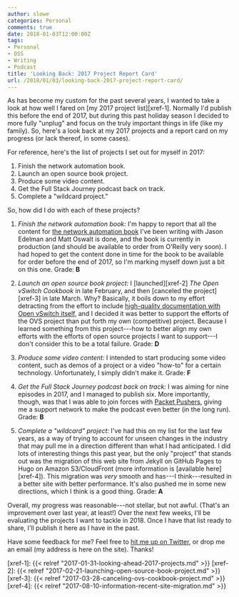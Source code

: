 ```yaml
---
author: slowe
categories: Personal
comments: true
date: 2018-01-03T12:00:00Z
tags:
- Personal
- OSS
- Writing
- Podcast
title: 'Looking Back: 2017 Project Report Card'
url: /2018/01/03/looking-back-2017-project-report-card/
---
```


As has become my custom for the past several years, I wanted to take a look  at how well I fared on [my 2017 project list][xref-1]. Normally I'd publish this before the end of 2017, but during this past holiday season I decided to more fully "unplug" and focus on the truly important things in life (like my family). So, here's a look back at my 2017 projects and a report card on my progress (or lack thereof, in some cases).<!--more-->

For reference, here's the list of projects I set out for myself in 2017:

1. Finish the network automation book.
2. Launch an open source book project.
3. Produce some video content.
4. Get the Full Stack Journey podcast back on track.
5. Complete a "wildcard project."

So, how did I do with each of these projects?

1. _Finish the network automation book:_ I'm happy to report that all the content for [the network automation book][link-1] I've been writing with Jason Edelman and Matt Oswalt is done, and the book is currently in production (and should be available to order from O'Reilly very soon). I had hoped to get the content done in time for the book to be available for order before the end of 2017, so I'm marking myself down just a bit on this one. Grade: **B**

2. _Launch an open source book project:_ I [launched][xref-2] _The Open vSwitch Cookbook_ in late February, and then [canceled the project][xref-3] in late March. Why? Basically, it boils down to my effort detracting from the effort to include [high-quality documentation with Open vSwitch itself][link-3], and I decided it was better to support the efforts of the OVS project than put forth my own (competitive) project. Because I learned something from this project---how to better align my own efforts with the efforts of open source projects I want to support---I don't consider this to be a total failure. Grade: **D**

3. _Produce some video content:_ I intended to start producing some video content, such as demos of a project or a video "how-to" for a certain technology. Unfortunately, I simply didn't make it. Grade: **F**

4. _Get the Full Stack Journey podcast back on track:_ I was aiming for nine episodes in 2017, and I managed to publish six. More importantly, though, was that I was able to join forces with [Packet Pushers][link-2], giving me a support network to make the podcast even better (in the long run). Grade: **B**

5. _Complete a "wildcard" project:_ I've had this on my list for the last few years, as a way of trying to account for unseen changes in the industry that may pull me in a direction different than what I had anticipated. I did lots of interesting things this past year, but the only "project" that stands out was the migration of this web site from Jekyll on GitHub Pages to Hugo on Amazon S3/CloudFront (more information is [available here][xref-4]). This migration was _very_ smooth and has---I think---resulted in a better site with better performance. It's also pushed me in some new directions, which I think is a good thing. Grade: **A**

Overall, my progress was reasonable---not stellar, but not awful. (That's an improvement over last year, at least!) Over the next few weeks, I'll be evaluating the projects I want to tackle in 2018. Once I have that list ready to share, I'll publish it here as I have in the past.

Have some feedback for me? Feel free to [hit me up on Twitter][link-4], or drop me an email (my address is here on the site). Thanks!



[link-1]: http://shop.oreilly.com/product/0636920042082.do
[link-2]: http://packetpushers.net/
[link-3]: http://docs.openvswitch.org/en/latest/
[link-4]: https://twitter.com/scott_lowe
[xref-1]: {{< relref "2017-01-31-looking-ahead-2017-projects.md" >}}
[xref-2]: {{< relref "2017-02-21-launching-open-source-book-project.md" >}}
[xref-3]: {{< relref "2017-03-28-canceling-ovs-cookbook-project.md" >}}
[xref-4]: {{< relref "2017-08-10-information-recent-site-migration.md" >}}
